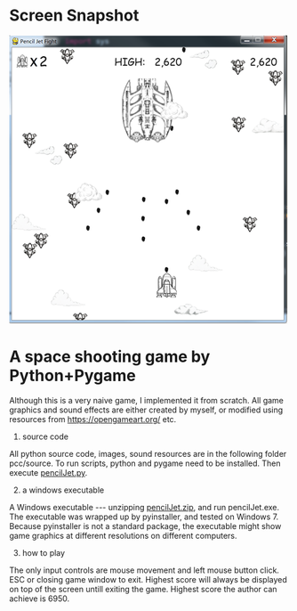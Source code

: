 # Screen Snapshot
![image](https://github.com/botaojia/pygame/blob/pencilJet/pcc/source/images/cover.png)

# A space shooting game by Python+Pygame

Although this is a very naive game, I implemented it from scratch. All game graphics and sound effects are either created by myself, or modified using resources from https://opengameart.org/ etc.

1. source code

All python source code, images, sound resources are in the following folder pcc/source.
To run scripts, python and pygame need to be installed. Then execute [pencilJet.py](https://github.com/botaojia/pygame/blob/pencilJet/pcc/source/pencilJet.py).

2. a windows executable

A Windows executable --- unzipping [pencilJet.zip](https://github.com/botaojia/pygame/blob/pencilJet/pcc/source/pencilJet.zip), and run pencilJet.exe. The executable was wrapped up by pyinstaller, and tested on Windows 7. Because pyinstaller is not a standard package, the executable might show game graphics at different resolutions on different computers.

3. how to play

The only input controls are mouse movement and left mouse button click.
ESC or closing game window to exit.
Highest score will always be displayed on top of the screen untill exiting the game.
Highest score the author can achieve is 6950.
